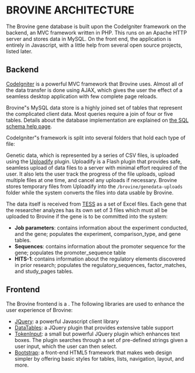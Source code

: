 BROVINE ARCHITECTURE
====================
The Brovine gene database is built upon the CodeIgniter framework on the
backend, an MVC framework written in PHP. This runs on an Apache HTTP server
and stores data in MySQL. On the front end, the application is entirely in
Javascript, with a little help from several open source projects, listed later.

Backend
-------
[CodeIgniter](http://ellislab.com/codeigniter) is a powerful MVC framework that
Brovine uses. Almost all of the data transfer is done using AJAX, which gives
the user the effect of a seamless desktop application with few complete page
reloads.

Brovine&quot;s MySQL data store is a highly joined set of tables that represent
the complicated client data. Most queries require a join of four or five tables.
Details about the database implementation are explained on [the SQL schema help
page](/help/SQLSchema).

CodeIgniter&quot;s framework is split into several folders that hold each type
of file:

Genetic data, which is represented by a series of CSV files, is uploaded using
the [Uploadify](http://www.uploadify.com/) plugin. Uploadify is a Flash plugin that 
provides safe, seamless upload of data files to a server with minimal effort
required of the user. It also lets the user track the progress of the file
uploads, upload multiple files at one time, and cancel any uploads if necessary.
Brovine stores temporary files from Uploadify into the `/brovine/genedata-uploads`
folder while the system converts the files into data usable by Brovine.

The data itself is received from [TESS](/help/glossary#tess) as a set of Excel
files. Each gene that the researcher analyzes has its own set of 3 files which
must all be uploaded to Brovine if the gene is to be committed into the system:

  + **Job parameters**: contains information about the experiment conducted,
    and the gene; populates the experiment, comparison_type, and gene tables.
  + **Sequences**: contains information about the promoter sequence for the gene;
    populates the promoter_sequence table
  + **HITS-1**: contains information about the regulatory elements discovered in
    prior research; populates the regulatory_sequences, factor_matches, and
    study_pages tables.



Frontend
--------
The Brovine frontend is a . The following libraries are used to enhance the user
experience of Brovine:

  + [JQuery](http://jquery.com/): a powerful Javascript client library
  + [DataTables](http://www.datatables.net/): a JQuery plugin that provides
  extensive table support
  + [TokenInput](http://loopj.com/jquery-tokeninput/): a small but powerful
  JQuery plugin which enhances text boxes. The plugin searches through a set of
  pre-defined strings given a user input, which the user can then select.
  + [Bootstrap](http://twitter.github.io/bootstrap/index.html): a front-end
  HTML5 framework that makes web design simpler by offering basic styles
  for tables, lists, navigation, layout, and more.
